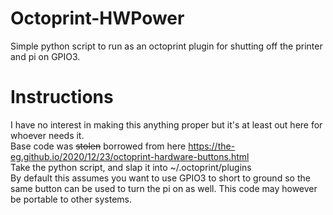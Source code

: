 # Octoprint-HWPower
Simple python script to run as an octoprint plugin for shutting off the printer and pi on GPIO3.
# Instructions
I have no interest in making this anything proper but it's at least out here for whoever needs it.  
Base code was ~~stolen~~ borrowed from here https://the-eg.github.io/2020/12/23/octoprint-hardware-buttons.html  
Take the python script, and slap it into ~/.octoprint/plugins  
By default this assumes you want to use GPIO3 to short to ground so the same button can be used to turn the pi on as well. This code may however be portable to other systems.  
